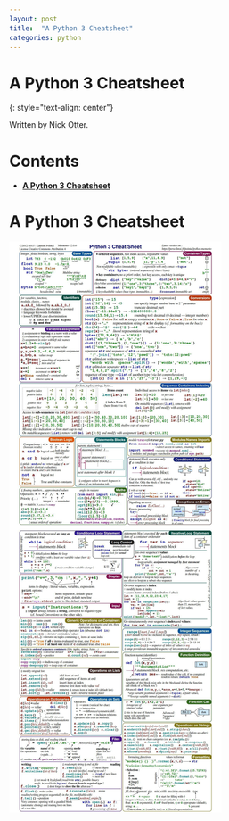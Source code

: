 ```yaml
---
layout: post
title:  "A Python 3 Cheatsheet"
categories: python
---
```


# A Python 3 Cheatsheet
{: style="text-align: center"}

Written by Nick Otter.

# Contents 

- [**A Python 3 Cheatsheet**](#a-python-3-cheatsheet)<br>

# A Python 3 Cheatsheet

![](/assets/python.jpg)

